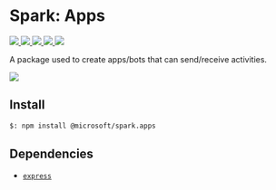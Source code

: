 # Spark: Apps

<p>
    <a href="https://www.npmjs.com/package/@microsoft/spark.apps" target="_blank">
        <img src="https://img.shields.io/npm/v/@microsoft/spark.apps" />
    </a>
    <a href="https://www.npmjs.com/package/@microsoft/spark.apps?activeTab=code" target="_blank">
        <img src="https://img.shields.io/bundlephobia/min/@microsoft/spark.apps" />
    </a>
    <a href="https://www.npmjs.com/package/@microsoft/spark.apps?activeTab=dependencies" target="_blank">
        <img src="https://img.shields.io/librariesio/release/npm/@microsoft/spark.apps" />
    </a>
    <a href="https://www.npmjs.com/package/@microsoft/spark.apps" target="_blank">
        <img src="https://img.shields.io/npm/dw/@microsoft/spark.apps" />
    </a>
    <a href="https://microsoft.github.io/spark.js" target="_blank">
        <img src="https://img.shields.io/badge/📖 docs-open-blue" />
    </a>
</p>

A package used to create apps/bots that can send/receive activities.

<a href="https://microsoft.github.io/spark.js/2.getting-started/1.create-application.html" target="_blank">
    <img src="https://img.shields.io/badge/📖 Getting Started-blue?style=for-the-badge" />
</a>

## Install

```bash
$: npm install @microsoft/spark.apps
```

## Dependencies

- [`express`](https://www.npmjs.com/package/express)
